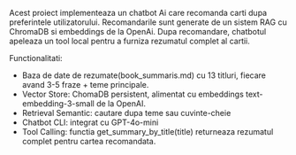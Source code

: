 Acest proiect implementeaza un chatbot Ai care recomanda carti dupa preferintele utilizatorului.
Recomandarile sunt generate de un sistem RAG cu ChromaDB si embeddings de la OpenAi. Dupa recomandare, chatbotul apeleaza un tool local pentru a furniza rezumatul complet al cartii.

Functionalitati:
- Baza de date de rezumate(book_summaris.md) cu 13 titluri, fiecare avand 3-5 fraze + teme principale.
- Vector Store: ChomaDB persistent, alimentat cu embeddings text-embedding-3-small de la OpenAI.
- Retrieval Semantic: cautare dupa teme sau cuvinte-cheie
- Chatbot CLI: integrat cu GPT-4o-mini
- Tool Calling: functia get_summary_by_title(title) returneaza rezumatul complet pentru cartea recomandata.